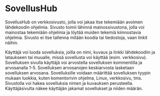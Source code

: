 # SovellusHub

SovellusHub on verkkosivusto, jolla voi jakaa itse tekemiään avoimen lähdekoodin ohjelmia.
Sivusto toimii lähinnä mainossivustona, jolla voi mainostaa tekemiään ohjelmia ja löytää muiden
tekemiä kiinnostavia ohjelmia.
Sivusto ei itse tallenna mitään koodia tai tiedostoja, vaan linkit näihin.

Käyttäjä voi luoda sovelluksia, joilla on nimi, kuvaus ja linkki lähdekoodiin ja lataukseen tai
muualle, missä sovellusta voi käyttää (esim. verkkosivu).
Sovelluksen sivulla käyttäjä voi arvostella sovelluksen kommentilla ja arvosanalla 1-5.
Sovelluksen arvosanojen keskiarvosta lasketaan sovelluksen arvosana.
Sovelluksille voidaan määrittää sovelluksen tyypin mukaan luokkia, kuten komentorivin ohjelma,
Linux, verkkosivu, tms.
Sivustolla voi hakea sovelluksia nimen ja kuvauksen perusteella.
Käyttäjäsivulta näkee käyttäjän jakamat sovellukset ja niiden määrän.

